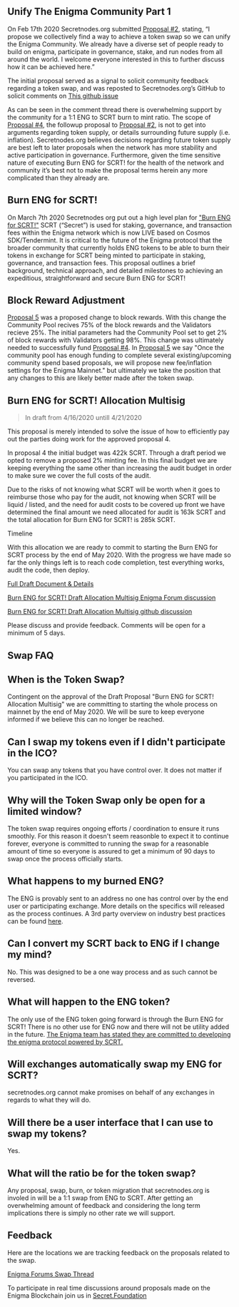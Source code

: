 ## Unify The Enigma Community Part 1

On Feb 17th 2020 Secretnodes.org submitted [Proposal #2](https://explorer.scrt.cashmaney.com/proposals/2), stating, “I propose we collectively find a way to achieve a token swap so we can unify the Enigma Community. We already have a diverse set of people ready to build on enigma, participate in governance, stake, and run nodes from all around the world. I welcome everyone interested in this to further discuss how it can be achieved here.”

The initial proposal served as a signal to solicit community feedback regarding a token swap, and was reposted to Secretnodes.org’s GitHub to solicit comments on [This github issue](https://github.com/secretnodes/secretnodes.org/issues/13)

As can be seen in the comment thread there is overwhelming support by the community for a 1:1 ENG to SCRT burn to mint ratio. The scope of [Proposal #4](https://explorer.scrt.cashmaney.com/proposals/4), the followup proposal to [Proposal #2](https://explorer.scrt.cashmaney.com/proposals/2), is not to get into arguments regarding token supply, or details surrounding future supply (i.e. inflation). Secretnodes.org believes decisions regarding future token supply are best left to later proposals when the network has more stability and active participation in governance. Furthermore, given the time sensitive nature of executing Burn ENG for SCRT! for the health of the network and community it’s best not to make the proposal terms herein any more complicated than they already are.

## Burn ENG for SCRT!

On March 7th 2020 Secretnodes org put out a high level plan for ["Burn ENG for SCRT!"](https://explorer.scrt.cashmaney.com/proposals/4) SCRT (“Secret”) is used for staking, governance, and transaction fees within the Enigma network which is now LIVE based on Cosmos SDK/Tendermint. It is critical to the future of the Enigma protocol that the broader community that currently holds ENG tokens to be able to burn their tokens in exchange for SCRT being minted to participate in staking, governance, and transaction fees. This proposal outlines a brief background, technical approach, and detailed milestones to achieving an expeditious, straightforward and secure Burn ENG for SCRT!

## Block Reward Adjustment

[Proposal 5](https://explorer.scrt.cashmaney.com/proposals/5) was a proposed change to block rewards. With this change the Community Pool recives 75% of the block rewards and the Validators recieve 25%. The initial parameters had the Community Pool set to get 2% of block rewards with Validators getting 98%. This change was ultimately needed to successfully fund [Proposal #4](https://explorer.scrt.cashmaney.com/proposals/4). In [Proposal 5](https://explorer.scrt.cashmaney.com/proposals/5) we say "Once the community pool has enough funding to complete several existing/upcoming community spend based proposals, we will propose new fee/inflation settings for the Enigma Mainnet." but ultimately we take the position that any changes to this are likely better made after the token swap.

## Burn ENG for SCRT! Allocation Multisig

> In draft from 4/16/2020 untill 4/21/2020

This proposal is merely intended to solve the issue of how to efficiently pay out the parties doing work for the approved proposal 4.

In proposal 4 the initial budget was 422k SCRT. Through a draft period we opted to remove a proposed 2% minting fee. In this final budget we are keeping everything the same other than increasing the audit budget in order to make sure we cover the full costs of the audit.

Due to the risks of not knowing what SCRT will be worth when it goes to reimburse those who pay for the audit, not knowing when SCRT will be liquid / listed, and the need for audit costs to be covered up front we have determined the final amount we need allocated for audit is 163k SCRT and the total allocation for Burn ENG for SCRT! is 285k SCRT.

Timeline

With this allocation we are ready to commit to starting the Burn ENG for SCRT process by the end of May 2020. With the progress we have made so far the only things left is to reach code completion, test everything works, audit the code, then deploy.

[Full Draft Document & Details](https://github.com/secretnodes/secretnodes.org/blob/master/docs/papers/Secretnodes.org%20ENG%20Burn%20for%20SCRT!%20-%20Draft%20Allocation%20Multisig.pdf)

[Burn ENG for SCRT! Draft Allocation Multisig Enigma Forum discussion](https://forum.enigma.co/t/approaches-to-community-spend-proposals/1517)

[Burn ENG for SCRT! Draft Allocation Multisig github discussion](https://github.com/secretnodes/secretnodes.org/issues/16)

Please discuss and provide feedback. Comments will be open for a minimum of 5 days.

## Swap FAQ

## When is the Token Swap?

Contingent on the approval of the Draft Proposal "Burn ENG for SCRT! Allocation Multisig" we are committing to starting the whole process on mainnet by the end of May 2020. We will be sure to keep everyone informed if we believe this can no longer be reached.

## Can I swap my tokens even if I didn't participate in the ICO?

You can swap any tokens that you have control over. It does not matter if you participated in the ICO.

## Why will the Token Swap only be open for a limited window?

The token swap requires ongoing efforts / coordination to ensure it runs smoothly. For this reason it doesn't seem reasonble to expect it to continue forever, everyone is committed to running the swap for a reasonable amount of time so everyone is assured to get a minimum of 90 days to swap once the process officially starts.

## What happens to my burned ENG?

The ENG is provably sent to an address no one has control over by the end user or participating exchange. More details on the specifics will released as the process continues. A 3rd party overview on industry best practices can be found [here](https://cointelegraph.com/explained/token-burning-explained).

## Can I convert my SCRT back to ENG if I change my mind?

No. This was designed to be a one way process and as such cannot be reversed.

## What will happen to the ENG token?

The only use of the ENG token going forward is through the Burn ENG for SCRT! There is no other use for ENG now and there will not be utility added in the future. [The Enigma team has stated they are committed to developing the enigma protocol powered by SCRT.](https://blog.enigma.co/the-enigma-mainnet-has-launched-3bd0d40fe80d)

## Will exchanges automatically swap my ENG for SCRT?

secretnodes.org cannot make promises on behalf of any exchanges in regards to what they will do.

## Will there be a user interface that I can use to swap my tokens?

Yes.

## What will the ratio be for the token swap?

Any proposal, swap, burn, or token migration that secretnodes.org is involed in will be a 1:1 swap from ENG to SCRT. After getting an overwhelming amount of feedback and considering the long term implications there is simply no other rate we will support.

## Feedback
Here are the locations we are tracking feedback on the proposals related to the swap.

[Enigma Forums Swap Thread](https://forum.enigma.co/t/token-swap-proposal/1364)

To participate in real time discussions around proposals made on the Enigma Blockchain join us in [Secret.Foundation](https://go.rocket.chat/invite?host=chat.secret.foundation&path=invite%2Fo8XZyM)